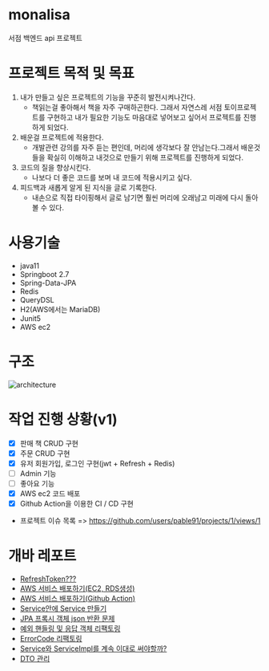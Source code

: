 # monalisa
서점 백엔드 api 프로젝트 

# 프로젝트 목적 및 목표
1. 내가 만들고 싶은 프로젝트의 기능을 꾸준히 발전시켜나간다.
    - 책읽는걸 좋아해서 책을 자주 구매하곤한다. 그래서 자연스레 서점 토이프로젝트를 구현하고 내가 필요한 기능도 마음대로 넣어보고 싶어서 프로젝트를 진행하게 되었다.
2. 배운걸 프로젝트에 적용한다.
    - 개발관련 강의를 자주 듣는 편인데, 머리에 생각보다 잘 안남는다.그래서 배운것들을 확실히 이해하고 내것으로 만들기 위해 프로젝트를 진행하게 되었다.
3. 코드의 질을 향상시킨다.
    - 나보다 더 좋은 코드를 보며 내 코드에 적용시키고 싶다. 
4. 피드백과 새롭게 알게 된 지식을 글로 기록한다.
    - 내손으로 직접 타이핑해서 글로 남기면 훨씬 머리에 오래남고 미래에 다시 돌아볼 수 있다. 

# 사용기술
- java11
- Springboot 2.7
- Spring-Data-JPA
- Redis
- QueryDSL
- H2(AWS에서는 MariaDB)
- Junit5
- AWS ec2

# 구조
![architecture](https://user-images.githubusercontent.com/22884224/220965624-b52c7655-febb-42ab-b8cd-c38567eb726f.png)

# 작업 진행 상황(v1)
- [x] 판매 책 CRUD 구현
- [x] 주문 CRUD 구현
- [x] 유저 회원가입, 로그인 구현(jwt + Refresh + Redis)
- [ ] Admin 기능
- [ ] 좋아요 기능
- [x] AWS ec2 코드 배포
- [x] Github Action을 이용한 CI / CD 구현
- 프로젝트 이슈 목록 => https://github.com/users/pable91/projects/1/views/1

# 개바 레포트
- [RefreshToken???](https://github.com/pable91/TIL/blob/main/AccessToken%EA%B3%BC%20RefreshToken.md)
- [AWS 서비스 배포하기(EC2, RDS생성)](https://github.com/pable91/TIL/blob/main/AWS%20%EC%84%9C%EB%B9%84%EC%8A%A4%20%EB%B0%B0%ED%8F%AC%ED%95%98%EA%B8%B0(EC2%2C%20RDS%EC%83%9D%EC%84%B1).md)
- [AWS 서비스 배포하기(Github Action)](https://github.com/pable91/TIL/blob/main/AWS%20%EC%84%9C%EB%B9%84%EC%8A%A4%20%EB%B0%B0%ED%8F%AC%ED%95%98%EA%B8%B0(Github%20Action).md)
- [Service안에 Service 만들기](https://github.com/pable91/TIL/blob/main/Service%EC%95%88%EC%97%90%20Service%20%EB%A7%8C%EB%93%A4%EA%B8%B0.md) 
- [JPA 프록시 객체 json 반환 문제](https://github.com/pable91/TIL/blob/main/JPA%20%ED%94%84%EB%A1%9D%EC%8B%9C%20%EA%B0%9D%EC%B2%B4%20json%20%EB%B0%98%ED%99%98%20%EB%AC%B8%EC%A0%9C.md)
- [예외 핸들링 및 응답 객체 리팩토링](https://github.com/pable91/TIL/blob/main/%EC%98%88%EC%99%B8%20%ED%95%B8%EB%93%A4%EB%A7%81%20%EB%B0%8F%20%EC%9D%91%EB%8B%B5%20%EA%B0%9D%EC%B2%B4%20%ED%94%BC%EB%93%9C%EB%B0%B1.md)
- [ErrorCode 리팩토링](https://github.com/pable91/TIL/blob/main/ErrorCode%20%EC%B6%94%EC%83%81%ED%99%94%20%ED%94%BC%EB%93%9C%EB%B0%B1.md)
- [Service와 ServiceImpl를 계속 이대로 써야할까?](https://github.com/pable91/TIL/blob/main/Service%EC%99%80%20ServiceImpl.md)
- [DTO 관리](https://github.com/pable91/TIL/blob/main/%EB%84%88%EB%AC%B4%20%EB%A7%8E%EC%9D%80%20DTO%20%ED%81%B4%EB%9E%98%EC%8A%A4%20%EA%B4%80%EB%A6%AC.md)
